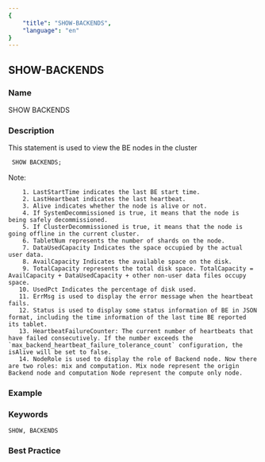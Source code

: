 ```yaml
---
{
    "title": "SHOW-BACKENDS",
    "language": "en"
}
---
```


<!--
Licensed to the Apache Software Foundation (ASF) under one
or more contributor license agreements.  See the NOTICE file
distributed with this work for additional information
regarding copyright ownership.  The ASF licenses this file
to you under the Apache License, Version 2.0 (the
"License"); you may not use this file except in compliance
with the License.  You may obtain a copy of the License at

  http://www.apache.org/licenses/LICENSE-2.0

Unless required by applicable law or agreed to in writing,
software distributed under the License is distributed on an
"AS IS" BASIS, WITHOUT WARRANTIES OR CONDITIONS OF ANY
KIND, either express or implied.  See the License for the
specific language governing permissions and limitations
under the License.
-->

## SHOW-BACKENDS

### Name

SHOW BACKENDS

### Description

This statement is used to view the BE nodes in the cluster

```sql
 SHOW BACKENDS;
````

Note:

        1. LastStartTime indicates the last BE start time.
        2. LastHeartbeat indicates the last heartbeat.
        3. Alive indicates whether the node is alive or not.
        4. If SystemDecommissioned is true, it means that the node is being safely decommissioned.
        5. If ClusterDecommissioned is true, it means that the node is going offline in the current cluster.
        6. TabletNum represents the number of shards on the node.
        7. DataUsedCapacity Indicates the space occupied by the actual user data.
        8. AvailCapacity Indicates the available space on the disk.
        9. TotalCapacity represents the total disk space. TotalCapacity = AvailCapacity + DataUsedCapacity + other non-user data files occupy space.
       10. UsedPct Indicates the percentage of disk used.
       11. ErrMsg is used to display the error message when the heartbeat fails.
       12. Status is used to display some status information of BE in JSON format, including the time information of the last time BE reported its tablet.
       13. HeartbeatFailureCounter: The current number of heartbeats that have failed consecutively. If the number exceeds the `max_backend_heartbeat_failure_tolerance_count` configuration, the isAlive will be set to false.
       14. NodeRole is used to display the role of Backend node. Now there are two roles: mix and computation. Mix node represent the origin Backend node and computation Node represent the compute only node.

### Example

### Keywords

    SHOW, BACKENDS

### Best Practice

